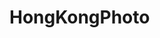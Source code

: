 # HongKongPhoto
<style> body { background-image: url
('C2F5668B-17A8-48AA-8D3F-40BFD92F5B9F.jpeg'); 
background-repeat: no-repeat; 
background-attachment: fixed; 
background-size: 100% 100%; } </style> 
